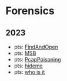 # Forensics
## 2023
* pts: [FindAndOpen](FindAndOpen)
* pts: [MSB](MSB)
* pts: [PcapPoisoning](PcapPoisoning)
* pts: [hideme](hideme)
* pts: [who is it](who%20is%20it)
